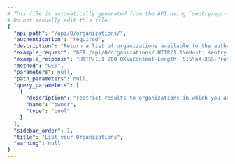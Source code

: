 ```yaml
---
# This file is automatically generated from the API using `sentry/api-docs/generator.py.`
# Do not manually edit this file.
{
  "api_path": "/api/0/organizations/", 
  "authentication": "required", 
  "description": "Return a list of organizations available to the authenticated\nsession.  This is particularly useful for requests with an\nuser bound context.  For API key based requests this will\nonly return the organization that belongs to the key.", 
  "example_request": "GET /api/0/organizations/ HTTP/1.1\nHost: sentry.io\nAuthorization: Bearer <token>", 
  "example_response": "HTTP/1.1 200 OK\nContent-Length: 515\nX-XSS-Protection: 1; mode=block\nX-Content-Type-Options: nosniff\nContent-Language: en\nAccess-Control-Expose-Headers: X-Sentry-Error, Retry-After\nVary: Accept-Language, Cookie\nAccess-Control-Allow-Methods: GET, POST, HEAD, OPTIONS\nLink: <https://sentry.io/api/0/organizations/?&cursor=1584890640398:0:1>; rel=\"previous\"; results=\"false\"; cursor=\"1584890640398:0:1\", <https://sentry.io/api/0/organizations/?&cursor=1584890640399:100:0>; rel=\"next\"; results=\"false\"; cursor=\"1584890640399:100:0\"\nAllow: GET, POST, HEAD, OPTIONS\nAccess-Control-Allow-Origin: *\nAccess-Control-Allow-Headers: X-Sentry-Auth, X-Requested-With, Origin, Accept, Content-Type, Authentication, Authorization\nContent-Type: application/json\nX-Frame-Options: deny\n\n[\n  {\n    \"avatar\": {\n      \"avatarType\": \"letter_avatar\", \n      \"avatarUuid\": null\n    }, \n    \"dateCreated\": \"2020-03-22T15:24:00.398898Z\", \n    \"features\": [\n      \"symbol-sources\", \n      \"shared-issues\", \n      \"integrations-issue-basic\", \n      \"tweak-grouping-config\", \n      \"open-membership\", \n      \"advanced-search\", \n      \"grouping-info\", \n      \"integrations-issue-sync\", \n      \"invite-members\", \n      \"sso-saml2\", \n      \"custom-symbol-sources\", \n      \"sso-basic\"\n    ], \n    \"id\": \"2\", \n    \"isEarlyAdopter\": false, \n    \"name\": \"The Interstellar Jurisdiction\", \n    \"require2FA\": false, \n    \"slug\": \"the-interstellar-jurisdiction\", \n    \"status\": {\n      \"id\": \"active\", \n      \"name\": \"active\"\n    }\n  }\n]", 
  "method": "GET", 
  "parameters": null, 
  "path_parameters": null, 
  "query_parameters": [
    {
      "description": "restrict results to organizations in which you are an organization owner", 
      "name": "owner", 
      "type": "bool"
    }
  ], 
  "sidebar_order": 1, 
  "title": "List your Organizations", 
  "warning": null
}
---
```

